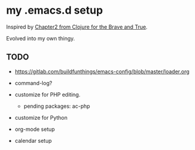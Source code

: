 # my .emacs.d setup #

Inspired by [Chapter2 from Clojure for the Brave and True](http://www.braveclojure.com/basic-emacs/). 

Evolved into my own thingy. 

## TODO ##

* https://gitlab.com/buildfunthings/emacs-config/blob/master/loader.org
* command-log?

* customize for PHP editing. 
    * pending packages: ac-php

* customize for Python

* org-mode setup

* calendar setup

